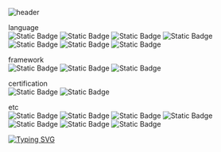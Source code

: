 ![header](https://capsule-render.vercel.app/api?type=venom&fontColor=black&height=300&section=header&stroke=e0d3e9ff&text=aaaaaaaaaey&fontSize=90)

language
<br>
![Static Badge](https://img.shields.io/badge/c-00599C?style=for-the-badge&logo=c&logoColor=white)
![Static Badge](https://img.shields.io/badge/java-007396?style=for-the-badge&logo=java&logoColor=white)
![Static Badge](https://img.shields.io/badge/python-3776AB?style=for-the-badge&logo=python&logoColor=white)
![Static Badge](https://img.shields.io/badge/javascript-F7DF1E?style=for-the-badge&logo=javascript&logoColor=black)
![Static Badge](https://img.shields.io/badge/html5-E34F26?style=for-the-badge&logo=html5&logoColor=white)
![Static Badge](https://img.shields.io/badge/css-1572B6?style=for-the-badge&logo=css3&logoColor=white)
![Static Badge](https://img.shields.io/badge/jquery-0769AD?style=for-the-badge&logo=jquery&logoColor=white)

framework
<br>
![Static Badge](https://img.shields.io/badge/flask-blue?style=for-the-badge&logo=flask&logoColor=white)
![Static Badge](https://img.shields.io/badge/django-092E20?style=for-the-badge&logo=django&logoColor=white)
![Static Badge](https://img.shields.io/badge/codeigniter3-skyblue?style=for-the-badge&logo=codeigniter&logoColor=white)

certification
<br>
![Static Badge](https://img.shields.io/badge/정보처리기사_필기-0769AD?style=for-the-badge&logoColor=white)
![Static Badge](https://img.shields.io/badge/정보보안기사_필기-0769AD?style=for-the-badge&logoColor=white)

etc
<br>
![Static Badge](https://img.shields.io/badge/mysql-4479A1?style=for-the-badge&logo=mysql&logoColor=white)
![Static Badge](https://img.shields.io/badge/mariaDB-003545?style=for-the-badge&logo=mariaDB&logoColor=white)
![Static Badge](https://img.shields.io/badge/bootstrap-7952B3?style=for-the-badge&logo=bootstrap&logoColor=white)
![Static Badge](https://img.shields.io/badge/linux-FCC624?style=for-the-badge&logo=linux&logoColor=black)
![Static Badge](https://img.shields.io/badge/github-181717?style=for-the-badge&logo=github&logoColor=white)
![Static Badge](https://img.shields.io/badge/kali-557C94?style=for-the-badge&logo=kalilinux&logoColor=white)
![Static Badge](https://img.shields.io/badge/ZAP-00549E?style=for-the-badge&logo=ZAP&logoColor=white)


[![Typing SVG](https://readme-typing-svg.demolab.com?font=Fira+Code&pause=1000&color=9359F7&random=false&width=435&lines=My+favorite+%22CHESS%22+opening;Blackmar-Diemer+gambit;London+system;Queen's+gambit;Queen's+Indian+attack)](https://git.io/typing-svg)

